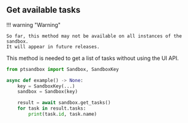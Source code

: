 ## Get available tasks

!!! warning "Warning"

    So far, this method may not be available on all instances of the sandbox.
    It will appear in future releases.

This method is needed to get a list of tasks without using the UI API.

```py title="Example of getting the last 20 scans (default value)" hl_lines="7"
from ptsandbox import Sandbox, SandboxKey

async def example() -> None:
    key = SandboxKey(...)
    sandbox = Sandbox(key)

    result = await sandbox.get_tasks()
    for task in result.tasks:
        print(task.id, task.name)
```
